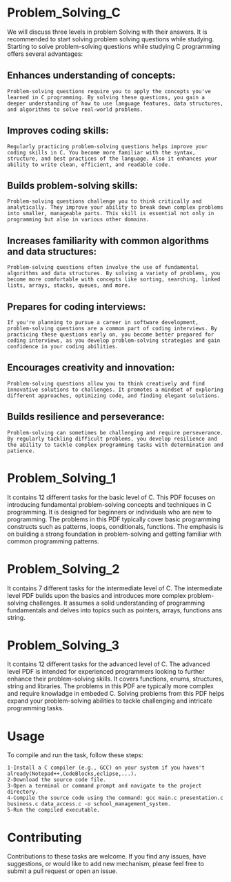 # Problem_Solving_C
We will discuss three levels in problem Solving with their answers. It is recommended to start solving problem solving questions while studying. Starting to solve problem-solving questions while studying C programming offers several advantages:

## Enhances understanding of concepts: 
    Problem-solving questions require you to apply the concepts you've learned in C programming. By solving these questions, you gain a deeper understanding of how to use language features, data structures, and algorithms to solve real-world problems.

## Improves coding skills:
    Regularly practicing problem-solving questions helps improve your coding skills in C. You become more familiar with the syntax, structure, and best practices of the language. Also it enhances your ability to write clean, efficient, and readable code.

## Builds problem-solving skills: 
    Problem-solving questions challenge you to think critically and analytically. They improve your ability to break down complex problems into smaller, manageable parts. This skill is essential not only in programming but also in various other domains.

## Increases familiarity with common algorithms and data structures: 
    Problem-solving questions often involve the use of fundamental algorithms and data structures. By solving a variety of problems, you become more comfortable with concepts like sorting, searching, linked lists, arrays, stacks, queues, and more.

## Prepares for coding interviews: 
    If you're planning to pursue a career in software development, problem-solving questions are a common part of coding interviews. By practicing these questions early on, you become better prepared for coding interviews, as you develop problem-solving strategies and gain confidence in your coding abilities.

## Encourages creativity and innovation:
    Problem-solving questions allow you to think creatively and find innovative solutions to challenges. It promotes a mindset of exploring different approaches, optimizing code, and finding elegant solutions.

## Builds resilience and perseverance: 
    Problem-solving can sometimes be challenging and require perseverance. By regularly tackling difficult problems, you develop resilience and the ability to tackle complex programming tasks with determination and patience.

# Problem_Solving_1
It contains 12 different tasks for the basic level of C. This PDF focuses on introducing fundamental problem-solving concepts and techniques in C programming. It is designed for beginners or individuals who are new to programming. The problems in this PDF typically cover basic programming constructs such as patterns, loops, conditionals, functions. The emphasis is on building a strong foundation in problem-solving and getting familiar with common programming patterns.

# Problem_Solving_2
It contains 7 different tasks for the intermediate level of C. The intermediate level PDF builds upon the basics and introduces more complex problem-solving challenges. It assumes a solid understanding of programming fundamentals and delves into topics such as pointers, arrays, functions ans string.

# Problem_Solving_3
It contains 12 different tasks for the advanced level of C. The advanced level PDF is intended for experienced programmers looking to further enhance their problem-solving skills. It covers functions, enums, structures, string and libraries. The problems in this PDF are typically more complex and require knowladge in embeded C. Solving problems from this PDF helps expand your problem-solving abilities to tackle challenging and intricate programming tasks.

# Usage
To compile and run the task, follow these steps:

    1-Install a C compiler (e.g., GCC) on your system if you haven't already(Notepad++,CodeBlocks,eclipse,...).
    2-Download the source code file.
    3-Open a terminal or command prompt and navigate to the project directory.
    4-Compile the source code using the command: gcc main.c presentation.c business.c data_access.c -o school_management_system.
    5-Run the compiled executable.
    
# Contributing
Contributions to these tasks are welcome. If you find any issues, have suggestions, or would like to add new mechanism, please feel free to submit a pull request or open an issue.

